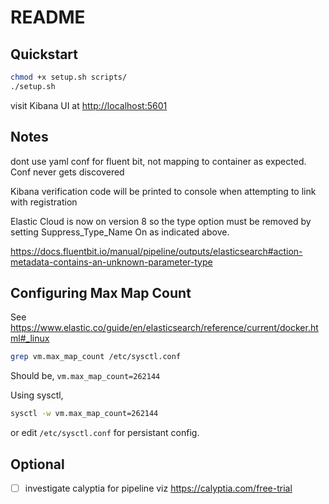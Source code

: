 # README

## Quickstart

```sh
chmod +x setup.sh scripts/
./setup.sh
```

visit Kibana UI at <http://localhost:5601>

## Notes

dont use yaml conf for fluent bit, not mapping to container as expected. Conf never gets discovered

Kibana verification code will be printed to console when attempting to link with registration

Elastic Cloud is now on version 8 so the type option must be removed by setting Suppress_Type_Name On as indicated above.

<https://docs.fluentbit.io/manual/pipeline/outputs/elasticsearch#action-metadata-contains-an-unknown-parameter-type>

## Configuring Max Map Count

See <https://www.elastic.co/guide/en/elasticsearch/reference/current/docker.html#_linux>

```sh
grep vm.max_map_count /etc/sysctl.conf
```

Should be, `vm.max_map_count=262144`

Using sysctl,

```sh
sysctl -w vm.max_map_count=262144
```

or edit `/etc/sysctl.conf` for persistant config.

## Optional

- [ ] investigate calyptia for pipeline viz <https://calyptia.com/free-trial>
